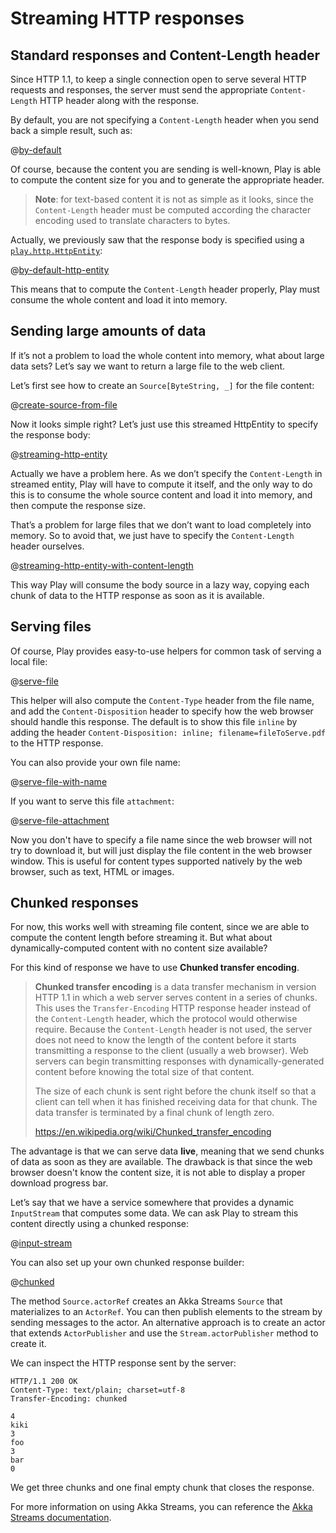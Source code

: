 <!--- Copyright (C) Lightbend Inc. <https://www.lightbend.com> -->
# Streaming HTTP responses

## Standard responses and Content-Length header

Since HTTP 1.1, to keep a single connection open to serve several HTTP requests and responses, the server must send the appropriate `Content-Length` HTTP header along with the response.

By default, you are not specifying a `Content-Length` header when you send back a simple result, such as:

@[by-default](code/javaguide/async/JavaStream.java)

Of course, because the content you are sending is well-known, Play is able to compute the content size for you and to generate the appropriate header.

> **Note**: for text-based content it is not as simple as it looks, since the `Content-Length` header must be computed according the character encoding used to translate characters to bytes.

Actually, we previously saw that the response body is specified using a [`play.http.HttpEntity`](api/java/play/http/HttpEntity.html):

@[by-default-http-entity](code/javaguide/async/JavaStream.java)

This means that to compute the `Content-Length` header properly, Play must consume the whole content and load it into memory.

## Sending large amounts of data

If it’s not a problem to load the whole content into memory, what about large data sets? Let’s say we want to return a large file to the web client.

Let’s first see how to create an `Source[ByteString, _]` for the file content:

@[create-source-from-file](code/javaguide/async/JavaStream.java)

Now it looks simple right? Let’s just use this streamed HttpEntity to specify the response body:

@[streaming-http-entity](code/javaguide/async/JavaStream.java)

Actually we have a problem here. As we don’t specify the `Content-Length` in streamed entity, Play will have to compute it itself, and the only way to do this is to consume the whole source content and load it into memory, and then compute the response size.

That’s a problem for large files that we don’t want to load completely into memory. So to avoid that, we just have to specify the `Content-Length` header ourselves.

@[streaming-http-entity-with-content-length](code/javaguide/async/JavaStream.java)

This way Play will consume the body source in a lazy way, copying each chunk of data to the HTTP response as soon as it is available.

## Serving files

Of course, Play provides easy-to-use helpers for common task of serving a local file:

@[serve-file](code/javaguide/async/JavaStream.java)

This helper will also compute the `Content-Type` header from the file name, and add the `Content-Disposition` header to specify how the web browser should handle this response. The default is to show this file `inline` by adding the header `Content-Disposition: inline; filename=fileToServe.pdf` to the HTTP response.

You can also provide your own file name:

@[serve-file-with-name](code/javaguide/async/JavaStream.java)

If you want to serve this file `attachment`:

@[serve-file-attachment](code/javaguide/async/JavaStream.java)

Now you don't have to specify a file name since the web browser will not try to download it, but will just display the file content in the web browser window. This is useful for content types supported natively by the web browser, such as text, HTML or images.

## Chunked responses

For now, this works well with streaming file content, since we are able to compute the content length before streaming it. But what about dynamically-computed content with no content size available?

For this kind of response we have to use **Chunked transfer encoding**.

> **Chunked transfer encoding** is a data transfer mechanism in version HTTP 1.1 in which a web server serves content in a series of chunks. This uses the `Transfer-Encoding` HTTP response header instead of the `Content-Length` header, which the protocol would otherwise require. Because the `Content-Length` header is not used, the server does not need to know the length of the content before it starts transmitting a response to the client (usually a web browser). Web servers can begin transmitting responses with dynamically-generated content before knowing the total size of that content.
>
> The size of each chunk is sent right before the chunk itself so that a client can tell when it has finished receiving data for that chunk. The data transfer is terminated by a final chunk of length zero.
>
> <https://en.wikipedia.org/wiki/Chunked_transfer_encoding>

The advantage is that we can serve data **live**, meaning that we send chunks of data as soon as they are available. The drawback is that since the web browser doesn't know the content size, it is not able to display a proper download progress bar.

Let’s say that we have a service somewhere that provides a dynamic `InputStream` that computes some data. We can ask Play to stream this content directly using a chunked response:

@[input-stream](code/javaguide/async/JavaStream.java)

You can also set up your own chunked response builder:

@[chunked](code/javaguide/async/JavaStream.java)

The method `Source.actorRef` creates an Akka Streams `Source` that materializes to an `ActorRef`. You can then publish elements to the stream by sending messages to the actor. An alternative approach is to create an actor that extends `ActorPublisher` and use the `Stream.actorPublisher` method to create it.

We can inspect the HTTP response sent by the server:

```
HTTP/1.1 200 OK
Content-Type: text/plain; charset=utf-8
Transfer-Encoding: chunked

4
kiki
3
foo
3
bar
0

```

We get three chunks and one final empty chunk that closes the response.

For more information on using Akka Streams, you can reference the [Akka Streams documentation](https://doc.akka.io/docs/akka/2.5/stream/index.html?language=java).
